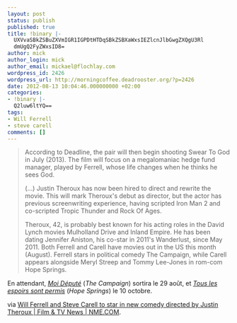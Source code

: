 ```yaml
---
layout: post
status: publish
published: true
title: !binary |-
  UXVvaSBkZSBuZXVmIGR1IGPDtHTDqSBkZSBXaWxsIEZlcnJlbGwgZXQgU3Rl
  dmUgQ2FyZWxsID8=
author: mick
author_login: mick
author_email: mickael@flochlay.com
wordpress_id: 2426
wordpress_url: http://morningcoffee.deadrooster.org/?p=2426
date: 2012-08-13 10:04:46.000000000 +02:00
categories:
- !binary |-
  Q2luw6ltYQ==
tags:
- Will Ferrell
- steve carell
comments: []
---
```

<blockquote>According to Deadline, the pair will then begin shooting Swear To God in July (2013). The film will focus on a megalomaniac hedge fund manager, played by Ferrell, whose life changes when he thinks he sees God.

(...) Justin Theroux has now been hired to direct and rewrite the movie. This will mark Theroux's debut as director, but the actor has previous screenwriting experience, having scripted Iron Man 2 and co-scripted Tropic Thunder and Rock Of Ages.

Theroux, 42, is probably best known for his acting roles in the David Lynch movies Mulholland Drive and Inland Empire. He has been dating Jennifer Aniston, his co-star in 2011's Wanderlust, since May 2011. Both Ferrell and Carell have movies out in the US this month (August). Ferrell stars in political comedy The Campaign, while Carell appears alongside Meryl Streep and Tommy Lee-Jones in rom-com Hope Springs.</blockquote>
En attendant, <em><a href="http://www.allocine.fr/film/fichefilm_gen_cfilm=194940.html">Moi Député</a> </em>(<em>The Campaign</em>) sortira le 29 août, et <a href="http://www.allocine.fr/film/fichefilm_gen_cfilm=185999.html"><em>Tous les espoirs sont permis</em></a> (<em>Hope Springs</em>) le 10 octobre.

via <a href="http://www.nme.com/filmandtv/news/will-ferrell-and-steve-carell-to-star-in-new-comedy/279243">Will Ferrell and Steve Carell to star in new comedy directed by Justin Theroux | Film &amp; TV News | NME.COM</a>.
